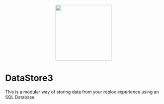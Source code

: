 <p align="center"> <img src="https://i.imgur.com/SJJCiB4.png" width="180" hight="180"> </p>



# DataStore3
This is a modular way of storing data from your roblox experience using an SQL Database.

